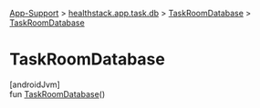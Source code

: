 
[App-Support](../../../index.html) > [healthstack.app.task.db](../index.html) > [TaskRoomDatabase](index.html) > [TaskRoomDatabase](-task-room-database.html)



# TaskRoomDatabase



[androidJvm]\
fun [TaskRoomDatabase](-task-room-database.html)()




